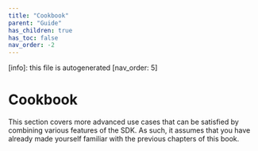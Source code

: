 ```yaml
---
title: "Cookbook"
parent: "Guide"
has_children: true
has_toc: false
nav_order: -2
---
```


[info]: this file is autogenerated
[nav_order: 5]

# Cookbook

This section covers more advanced use cases that can be satisfied by combining various features of the SDK. As such, it assumes that you have already made yourself familiar with the previous chapters of this book.
